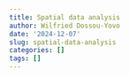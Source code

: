 ```yaml
---
title: Spatial data analysis
author: Wilfried Dossou-Yovo
date: '2024-12-07'
slug: spatial-data-analysis
categories: []
tags: []
---
```

